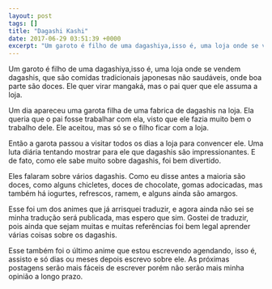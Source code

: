 ```yaml
---
layout: post
tags: []
title: "Dagashi Kashi"
date: 2017-06-29 03:51:39 +0000
excerpt: "Um garoto é filho de uma dagashiya,isso é, uma loja onde se vendem dagashis, que são comidas tradicionais japonesas não saudáveis, onde boa..."
---
```


Um garoto é filho de uma dagashiya,isso é, uma loja onde se vendem dagashis, que são comidas tradicionais japonesas não saudáveis, onde boa parte são doces. Ele quer virar mangaká, mas o pai quer que ele assuma a loja.

Um dia apareceu uma garota filha de uma fabrica de dagashis na loja. Ela queria que o pai fosse trabalhar com ela, visto que ele fazia muito bem o trabalho dele. Ele aceitou, mas só se o filho ficar com a loja.

Então a garota passou a visitar todos os dias a loja para convencer ele. Uma luta diária tentando mostrar para ele que dagashis são impressionantes. E de fato, como ele sabe muito sobre dagashis, foi bem divertido.

Eles falaram sobre vários dagashis. Como eu disse antes a maioria são doces, como alguns chicletes, doces de chocolate, gomas adocicadas, mas também há iogurtes, refrescos, ramem, e alguns ainda são amargos.

Esse foi um dos animes que já arrisquei traduzir, e agora ainda não sei se minha tradução será publicada, mas espero que sim. Gostei de traduzir, pois ainda que sejam muitas e muitas referências foi bem legal aprender várias coisas sobre os dagashis.

Esse também foi o último anime que estou escrevendo agendando, isso é, assisto e só dias ou meses depois escrevo sobre ele. As próximas postagens serão mais fáceis de escrever porém não serão mais minha opinião a longo prazo.